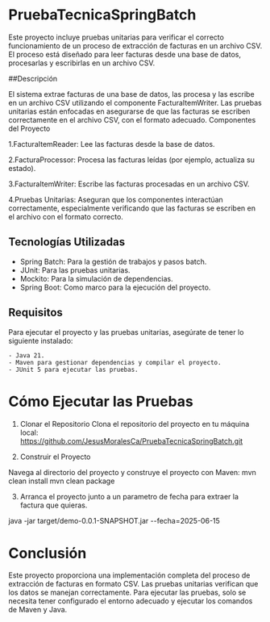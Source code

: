 # PruebaTecnicaSpringBatch


Este proyecto incluye pruebas unitarias para verificar el correcto funcionamiento de un proceso de extracción de facturas en un archivo CSV. El proceso está diseñado para leer facturas desde una base de datos, procesarlas y escribirlas en un archivo CSV.



##Descripción

El sistema extrae facturas de una base de datos, las procesa y las escribe en un archivo CSV utilizando el componente FacturaItemWriter. Las pruebas unitarias están enfocadas en asegurarse de que las facturas se escriben correctamente en el archivo CSV, con el formato adecuado.
Componentes del Proyecto

  1.FacturaItemReader: Lee las facturas desde la base de datos.

  2.FacturaProcessor: Procesa las facturas leídas (por ejemplo, actualiza su estado).

  3.FacturaItemWriter: Escribe las facturas procesadas en un archivo CSV.

  4.Pruebas Unitarias: Aseguran que los componentes interactúan correctamente, especialmente verificando que las facturas se escriben en el archivo con el formato correcto.


  ## Tecnologías Utilizadas

  - Spring Batch: Para la gestión de trabajos y pasos batch.
  - JUnit: Para las pruebas unitarias.
  - Mockito: Para la simulación de dependencias.
  - Spring Boot: Como marco para la ejecución del proyecto.


  ## Requisitos

  Para ejecutar el proyecto y las pruebas unitarias, asegúrate de tener lo siguiente instalado:

    - Java 21.
    - Maven para gestionar dependencias y compilar el proyecto.
    - JUnit 5 para ejecutar las pruebas.


  # Cómo Ejecutar las Pruebas
  
  1. Clonar el Repositorio
  Clona el repositorio del proyecto en tu máquina local:  https://github.com/JesusMoralesCa/PruebaTecnicaSpringBatch.git

  2. Construir el Proyecto
  
  Navega al directorio del proyecto y construye el proyecto con Maven:
  mvn clean install
  mvn clean package

  3. Arranca el proyecto junto a un parametro de fecha para extraer la factura que quieras.

  java -jar target/demo-0.0.1-SNAPSHOT.jar --fecha=2025-06-15



 # Conclusión
  
  Este proyecto proporciona una implementación completa del proceso de extracción de facturas en formato CSV. Las pruebas unitarias verifican que los datos se manejan correctamente. Para ejecutar las pruebas, solo se necesita tener configurado el entorno adecuado y ejecutar los comandos de Maven y Java.

